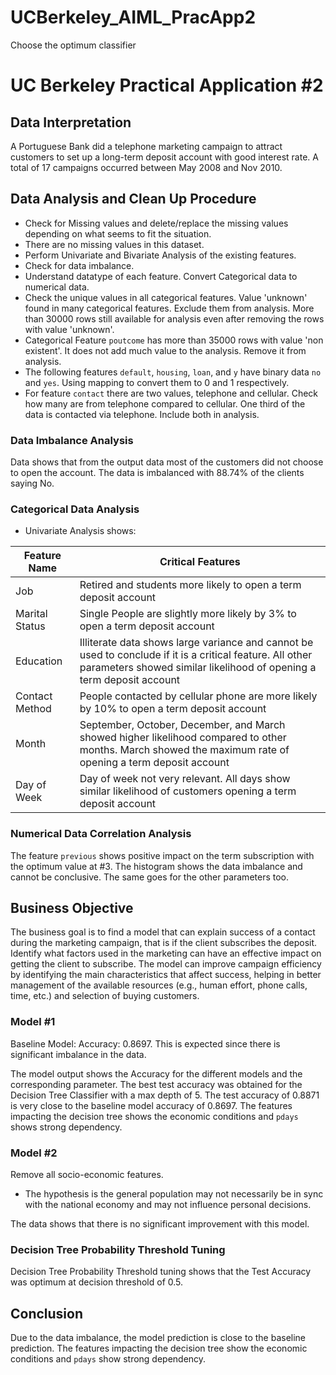 # UCBerkeley_AIML_PracApp2
 Choose the optimum classifier
# UC Berkeley Practical Application #2

## Data Interpretation

A Portuguese Bank did a telephone marketing campaign to attract customers to set up a long-term deposit account with good interest rate. A total of 17 campaigns occurred between May 2008 and Nov 2010.

## Data Analysis and Clean Up Procedure 

- Check for Missing values and delete/replace the missing values depending on what seems to fit the situation.
- There are no missing values in this dataset.
- Perform Univariate and Bivariate Analysis of the existing features.
- Check for data imbalance.
- Understand datatype of each feature. Convert Categorical data to numerical data.
- Check the unique values in all categorical features. Value 'unknown' found in many categorical features. Exclude them from analysis. More than 30000 rows still available for analysis even after removing the rows with value 'unknown'.
- Categorical Feature `poutcome` has more than 35000 rows with value 'non existent'. It does not add much value to the analysis. Remove it from analysis.
- The following features `default`, `housing`, `loan`, and `y` have binary data `no` and `yes`. Using mapping to convert them to 0 and 1 respectively.
- For feature `contact` there are two values, telephone and cellular. Check how many are from telephone compared to cellular. One third of the data is contacted via telephone. Include both in analysis.

### Data Imbalance Analysis

Data shows that from the output data most of the customers did not choose to open the account. The data is imbalanced with 88.74% of the clients saying No.


### Categorical Data Analysis

- Univariate Analysis shows:

| Feature Name  | Critical Features                                         |
|---------------|-----------------------------------------------------------|
| Job           | Retired and students more likely to open a term deposit account |
| Marital Status| Single People are slightly more likely by 3% to open a term deposit account |
| Education     | Illiterate data shows large variance and cannot be used to conclude if it is a critical feature. All other parameters showed similar likelihood of opening a term deposit account |
| Contact Method| People contacted by cellular phone are more likely by 10% to open a term deposit account |
| Month         | September, October, December, and March showed higher likelihood compared to other months. March showed the maximum rate of opening a term deposit account |
| Day of Week   | Day of week not very relevant. All days show similar likelihood of customers opening a term deposit account |



### Numerical Data Correlation Analysis

The feature `previous` shows positive impact on the term subscription with the optimum value at #3. The histogram shows the data imbalance and cannot be conclusive. The same goes for the other parameters too.



## Business Objective

The business goal is to find a model that can explain success of a contact during the marketing campaign, that is if the client subscribes the deposit. Identify what factors used in the marketing can have an effective impact on getting the client to subscribe. The model can improve campaign efficiency by identifying the main characteristics that affect success, helping in better management of the available resources (e.g., human effort, phone calls, time, etc.) and selection of buying customers.

### Model #1

Baseline Model: Accuracy: 0.8697. This is expected since there is significant imbalance in the data.

The model output shows the Accuracy for the different models and the corresponding parameter. The best test accuracy was obtained for the Decision Tree Classifier with a max depth of 5. The test accuracy of 0.8871 is very close to the baseline model accuracy of 0.8697. The features impacting the decision tree shows the economic conditions and `pdays` shows strong dependency.

### Model #2

Remove all socio-economic features.

- The hypothesis is the general population may not necessarily be in sync with the national economy and may not influence personal decisions.

The data shows that there is no significant improvement with this model.

### Decision Tree Probability Threshold Tuning

Decision Tree Probability Threshold tuning shows that the Test Accuracy was optimum at decision threshold of 0.5.

## Conclusion

Due to the data imbalance, the model prediction is close to the baseline prediction. The features impacting the decision tree show the economic conditions and `pdays` show strong dependency.


